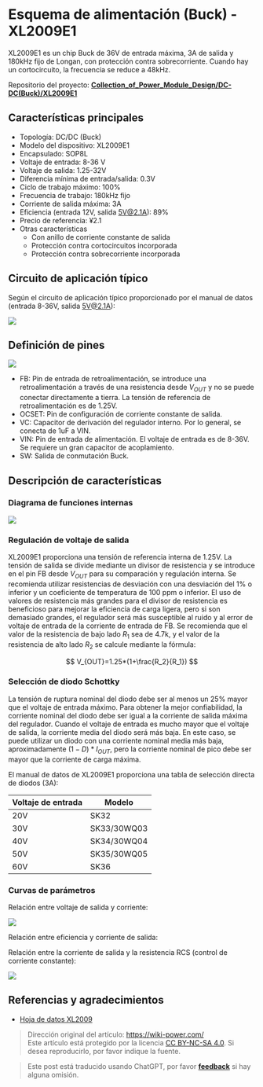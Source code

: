 # Esquema de alimentación (Buck) - XL2009E1

XL2009E1 es un chip Buck de 36V de entrada máxima, 3A de salida y 180kHz fijo de Longan, con protección contra sobrecorriente. Cuando hay un cortocircuito, la frecuencia se reduce a 48kHz.

Repositorio del proyecto: [**Collection_of_Power_Module_Design/DC-DC(Buck)/XL2009E1**](<https://github.com/linyuxuanlin/Collection_of_Power_Module_Design/tree/main/DC-DC(Buck)/XL2009E1>)

## Características principales

- Topología: DC/DC (Buck)
- Modelo del dispositivo: XL2009E1
- Encapsulado: SOP8L
- Voltaje de entrada: 8-36 V
- Voltaje de salida: 1.25-32V
- Diferencia mínima de entrada/salida: 0.3V
- Ciclo de trabajo máximo: 100%
- Frecuencia de trabajo: 180kHz fijo
- Corriente de salida máxima: 3A
- Eficiencia (entrada 12V, salida 5V@2.1A): 89%
- Precio de referencia: ¥2.1
- Otras características
  - Con anillo de corriente constante de salida
  - Protección contra cortocircuitos incorporada
  - Protección contra sobrecorriente incorporada

## Circuito de aplicación típico

Según el circuito de aplicación típico proporcionado por el manual de datos (entrada 8-36V, salida 5V@2.1A):

![](https://wiki-media-1253965369.cos.ap-guangzhou.myqcloud.com/img/20220407103157.png)

## Definición de pines

![](https://wiki-media-1253965369.cos.ap-guangzhou.myqcloud.com/img/20220407065806.png)

- FB: Pin de entrada de retroalimentación, se introduce una retroalimentación a través de una resistencia desde $V_{OUT}$ y no se puede conectar directamente a tierra. La tensión de referencia de retroalimentación es de 1.25V.
- OCSET: Pin de configuración de corriente constante de salida.
- VC: Capacitor de derivación del regulador interno. Por lo general, se conecta de 1uF a VIN.
- VIN: Pin de entrada de alimentación. El voltaje de entrada es de 8-36V. Se requiere un gran capacitor de acoplamiento.
- SW: Salida de conmutación Buck.

## Descripción de características

### Diagrama de funciones internas

![](https://wiki-media-1253965369.cos.ap-guangzhou.myqcloud.com/img/20220407070413.png)

### Regulación de voltaje de salida

XL2009E1 proporciona una tensión de referencia interna de 1.25V. La tensión de salida se divide mediante un divisor de resistencia y se introduce en el pin FB desde $V_{OUT}$ para su comparación y regulación interna. Se recomienda utilizar resistencias de desviación con una desviación del 1% o inferior y un coeficiente de temperatura de 100 ppm o inferior. El uso de valores de resistencia más grandes para el divisor de resistencia es beneficioso para mejorar la eficiencia de carga ligera, pero si son demasiado grandes, el regulador será más susceptible al ruido y al error de voltaje de entrada de la corriente de entrada de FB. Se recomienda que el valor de la resistencia de bajo lado $R_1$ sea de 4.7k, y el valor de la resistencia de alto lado $R_2$ se calcule mediante la fórmula:

$$
V_{OUT}=1.25*(1+\frac{R_2}{R_1})
$$

### Selección de diodo Schottky

La tensión de ruptura nominal del diodo debe ser al menos un 25% mayor que el voltaje de entrada máximo. Para obtener la mejor confiabilidad, la corriente nominal del diodo debe ser igual a la corriente de salida máxima del regulador. Cuando el voltaje de entrada es mucho mayor que el voltaje de salida, la corriente media del diodo será más baja. En este caso, se puede utilizar un diodo con una corriente nominal media más baja, aproximadamente $(1-D) * I_{OUT}$, pero la corriente nominal de pico debe ser mayor que la corriente de carga máxima.

El manual de datos de XL2009E1 proporciona una tabla de selección directa de diodos (3A):

| Voltaje de entrada | Modelo      |
| ------------------ | ----------- |
| 20V                | SK32        |
| 30V                | SK33/30WQ03 |
| 40V                | SK34/30WQ04 |
| 50V                | SK35/30WQ05 |
| 60V                | SK36        |

### Curvas de parámetros

Relación entre voltaje de salida y corriente:

![](https://wiki-media-1253965369.cos.ap-guangzhou.myqcloud.com/img/20220407100229.png)

Relación entre eficiencia y corriente de salida:

Relación entre la corriente de salida y la resistencia RCS (control de corriente constante):

![](https://wiki-media-1253965369.cos.ap-guangzhou.myqcloud.com/img/20220407102905.png)

## Referencias y agradecimientos

- [Hoja de datos XL2009](https://datasheet.lcsc.com/lcsc/1806111754_XLSEMI-XL2009E1_C73335.pdf)

> Dirección original del artículo: <https://wiki-power.com/>  
> Este artículo está protegido por la licencia [CC BY-NC-SA 4.0](https://creativecommons.org/licenses/by/4.0/deed.zh). Si desea reproducirlo, por favor indique la fuente.

> Este post está traducido usando ChatGPT, por favor [**feedback**](https://github.com/linyuxuanlin/Wiki_MkDocs/issues/new) si hay alguna omisión.
